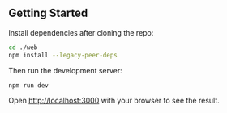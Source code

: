 ## Getting Started

Install dependencies after cloning the repo:

```bash
cd ./web
npm install --legacy-peer-deps
```

Then run the development server:

```bash
npm run dev
```

Open [http://localhost:3000](http://localhost:3000) with your browser to see the result.

